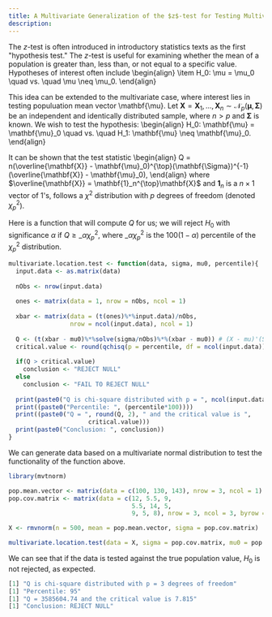 ```yaml
---
title: A Multivariate Generalization of the $z$-test for Testing Multivariate Mean Vector $\mathbf{\mu}$
description: 
---
```


The $z$-test is often introduced in introductory statistics texts as the first "hypothesis test." The $z$-test is useful for examining whether the mean of a population is greater than, less than, or not equal to a specific value. Hypotheses of interest often include
\begin{align}
  \item H_0: \mu = \mu_0 \quad vs. \quad \mu \neq \mu_0.
\end{align}

This idea can be extended to the multivariate case, where interest lies in testing populuation mean vector \mathbf{\mu}. Let $\mathbf{X} = \mathbf{X}_1, \ldots, \mathbf{X}_n \sim \mathcal{N}_p(\mathbf{\mu}, \mathbf{\Sigma})$ be an independent and identically distributed sample, where $n > p$ and $\mathbf{\Sigma}$ is known. We wish to test the hypothesis:
\begin{align}
H_0: \mathbf{\mu} = \mathbf{\mu}_0 \quad vs. \quad H_1: \mathbf{\mu} \neq \mathbf{\mu}_0.
\end{align}

It can be shown that the test statistic 
\begin{align}
  Q = n(\overline{\mathbf{X}} - \mathbf{\mu}_0)^{\top}(\mathbf{\Sigma})^{-1}(\overline{\mathbf{X}} - \mathbf{\mu}_0),
\end{align}
where $\overline{\mathbf{X}} = \mathbf{1}_n^{\top}\mathbf{X}$ and $\mathbf{1}_n$ is a $n \times 1$ vector of 1's, follows a $\chi^2$ distribution with $p$ degrees of freedom (denoted $\chi^2_p$). 

Here is a function that will compute $Q$ for us; we will reject $H_0$ with significance $\alpha$ if $Q \geq \_\alpha\chi^2_p$, where $\_\alpha\chi^2_p$ is the $100(1-\alpha)$ percentile of the $\chi^2_p$ distribution. 

```R
multivariate.location.test <- function(data, sigma, mu0, percentile){
  input.data <- as.matrix(data)
  
  nObs <- nrow(input.data)
  
  ones <- matrix(data = 1, nrow = nObs, ncol = 1)
  
  xbar <- matrix(data = (t(ones)%*%input.data)/nObs, 
                 nrow = ncol(input.data), ncol = 1)
  
  Q <- (t(xbar - mu0)%*%solve(sigma/nObs)%*%(xbar - mu0)) # (X - mu)'(Sigma/n)^-1(X - mu)
  critical.value <- round(qchisq(p = percentile, df = ncol(input.data)), ncol(input.data))
  
  if(Q > critical.value)
    conclusion <- "REJECT NULL"
  else 
    conclusion <- "FAIL TO REJECT NULL"
  
  print(paste0("Q is chi-square distributed with p = ", ncol(input.data), " degrees of freedom"))
  print((paste0("Percentile: ", (percentile*100))))
  print((paste0("Q = ", round(Q, 2), " and the critical value is ", 
                      critical.value)))
  print(paste0("Conclusion: ", conclusion))
}
```
We can generate data based on a multivariate normal distribution to test the functionality of the function above.
```R
library(mvtnorm)

pop.mean.vector <- matrix(data = c(100, 130, 143), nrow = 3, ncol = 1)
pop.cov.matrix <- matrix(data = c(12, 5.5, 9,
                                  5.5, 14, 5, 
                                  9, 5, 8), nrow = 3, ncol = 3, byrow = T)

X <- rmvnorm(n = 500, mean = pop.mean.vector, sigma = pop.cov.matrix)

multivariate.location.test(data = X, sigma = pop.cov.matrix, mu0 = pop.mean.vector, percentile = 0.95)
```
We can see that if the data is tested against the true population value, $H_0$ is not rejected, as expected. 
```R
[1] "Q is chi-square distributed with p = 3 degrees of freedom"
[1] "Percentile: 95"
[1] "Q = 3585604.74 and the critical value is 7.815"
[1] "Conclusion: REJECT NULL"
```

